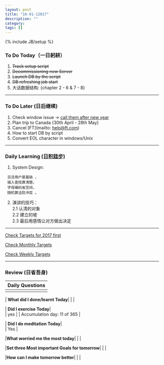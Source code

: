 ```yaml
---
layout: post
title: "16-01-12017"
description: ""
category: 
tags: []
---
```

{% include JB/setup %}



### To Do Today（一日躬耕）

1. <s>Track setup script</s> 
2. <s>Decommissioning new Server</s> 
3. <s>Launch DB by the script</s> 
4. <s>DB refreshing job start</s> 
5. 大话数据结构: {chapter 2 - 6 & 7 - 8} 

---

### To Do Later (日后继续) 
1. Check window issue -> [call them after new year](http://neil526.tripod.com/) 
2. Plan trip to Canada  {30th April - 28th May}
3. Cancel [FT](mailto: help@ft.com)
4. How to start DB by script 
5. Convert EOL character in windows/Unix 

---

### Daily Learning [(日积跬步)](https://yitianxu.github.io/2017/01/05/learning-summary)

1. System Design: 
>  
     日活用户是基础 ，
     插入查找算清楚。
     字母编码省空间，
     随机算法防冲突 。 
2. 演讲的技巧： <br />
	2.1 认清的对象  <br />
	2.2 建立的坡  <br />
	2.3 最后用感情让对方做出决定  <br />
---

[Check Targets for 2017 first](https://yitianxu.github.io/2016/12/30/resolution-for-2017)

[Check Monthly Targets](https://yitianxu.github.io/pages/monthly%20targets/Monthly)

[Check Weekly Targets](https://yitianxu.github.io/pages/weekly%20targets/Weekly%20Targets) 

---

### Review (日省吾身)

| Daily Questions                   |                                           
|:----------------------------------|
|                                   |

| **What did I done/learnt Today**| 
|    |

| **Did I exercise Today**|          
|  yes   |
| Accumulation day: 11 of 365   |

| **Did I do meditation Today**|          
|  Yes   |

|**What worried me the most today**|
|  |

|**Set three Most important Goals for tomorrow**|
|                                        |

|**How can I make tomorrow better**|
|                          |